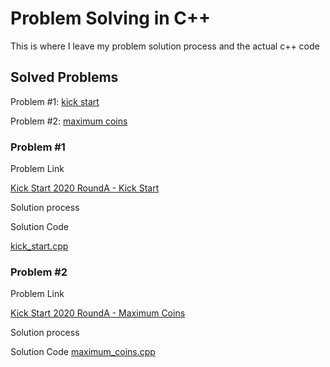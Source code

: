 # Problem Solving in C++

This is where I leave my problem solution process and the actual c++ code

## Solved Problems

Problem #1: [kick start](#problem-1)

Problem #2: [maximum coins](#problem-2)

### Problem #1

Problem Link 

[Kick Start 2020 RoundA - Kick Start](https://codingcompetitions.withgoogle.com/kickstart/round/00000000001a0069/0000000000414bfb) 

Solution process

Solution Code

[kick_start.cpp](kick_start.cpp)

### Problem #2

Problem Link 

[Kick Start 2020 RoundA - Maximum Coins](https://codingcompetitions.withgoogle.com/kickstart/round/00000000001a0069/0000000000414a23)

Solution process

Solution Code
[maximum_coins.cpp](maximum_coins.cpp)

